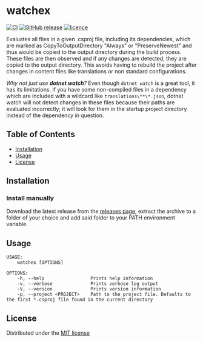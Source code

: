 # watchex

[![CI](https://github.com/francWhite/watchex/actions/workflows/ci.yml/badge.svg?branch=main)](https://github.com/francWhite/watchex/actions/workflows/ci.yml)
[![GitHub release](https://img.shields.io/github/v/release/francWhite/watchex)](https://github.com/francWhite/watchex/releases)
[![licence](https://img.shields.io/github/license/francWhite/watchex)](https://github.com/francWhite/watchex/blob/main/LICENSE)

Evaluates all files in a given .csproj file, including its dependencies, which are marked as CopyToOutputDirectory "Always" or "PreserveNewest" and thus would be copied to the output directory during the build process.
These files are then observed and if any changes are detected, they are copied to the output directory. This avoids having to rebuild the project after changes in content files like translations or non standard configurations.

*Why not just use __dotnet watch__?* Even though `dotnet watch` is a great tool, it has its limitations. If you have some non-compiled files in a dependency which are included with a wildcard like `translations\**\*.json`, dotnet watch will not detect changes in these files because their paths are evaluated incorrectly; it will look for them in the startup project directory instead of the dependency in question.

## Table of Contents

- [Installation](#installation)
- [Usage](#usage)
- [License](#license)

## Installation

### Install manually

Download the latest release from the [releases page](https://github.com/francWhite/watchex/releases), extract the archive to a folder of your choice and add said folder to your PATH environment variable.

## Usage

```
USAGE:
    watchex [OPTIONS]

OPTIONS:
    -h, --help                 Prints help information
    -v, --verbose              Prints verbose log output
    -V, --version              Prints version information
    -p, --project <PROJECT>    Path to the project file. Defaults to the first *.csproj file found in the current directory
```

## License

Distributed under the [MIT license](https://github.com/francWhite/watchex/blob/main/LICENSE)
